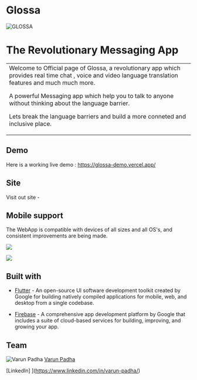 # Glossa



![GLOSSA](https://i.imgur.com/BhWxvIlt.png)
# The Revolutionary Messaging App 
<table>
<tr>
<td>
Welcome to Official page of Glossa, a revolutionary app which provides real time chat , voice and video language translation features and much much more.

A powerful Messaging app which help you to talk to anyone without thinking about the language barrier.

Lets break the language barriers and build a more conneted and inclusive place.
</td>
</tr>
</table>


## Demo
Here is a working live demo :  https://glossa-demo.vercel.app/


## Site

Visit out site - 

## Mobile support
The WebApp is compatible with devices of all sizes and all OS's, and consistent improvements are being made.

![](https://i.imgur.com/HOBZE9Kl.jpg)




![](https://i.imgur.com/DFThZN9l.jpg)



## Built with 

- [Flutter](https://flutter.dev/) - An open-source UI software development toolkit created by Google for building natively compiled applications for mobile, web, and desktop from a single codebase.

- [Firebase](https://firebase.google.com/) - A comprehensive app development platform by Google that includes a suite of cloud-based services for building, improving, and growing your app.


## Team

![Varun Padha](https://i.imgur.com/KME4AHKb.jpg)
[Varun Padha](https://github.com/varunpadha)


[LinkedIn] ](https://www.linkedin.com/in/varun-padha/)
